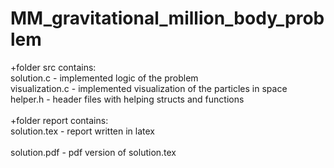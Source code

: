 # MM_gravitational_million_body_problem

+folder src contains:								<br /> 
 solution.c 		- implemented logic of the problem 			<br />
 visualization.c 	- implemented visualization of the particles in space   <br />
 helper.h 		- header files with helping structs and functions       <br />
										<br />
+folder report contains:							<br />
 solution.tex 		- report written in latex				<br />	 
 solution.pdf		- pdf version of solution.tex   			<br />